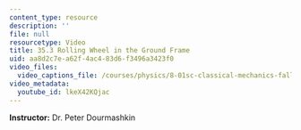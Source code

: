 ```yaml
---
content_type: resource
description: ''
file: null
resourcetype: Video
title: 35.3 Rolling Wheel in the Ground Frame
uid: aa8d2c7e-a62f-4ac4-83d6-f3496a3423f0
video_files:
  video_captions_file: /courses/physics/8-01sc-classical-mechanics-fall-2016/week-12-rotations-and-translation-rolling/35.3-rolling-wheel-in-the-ground-frame/35.3-rolling-wheel-in-the-ground-frame/lkeX42KQjac.vtt
video_metadata:
  youtube_id: lkeX42KQjac
---
```


**Instructor:** Dr. Peter Dourmashkin